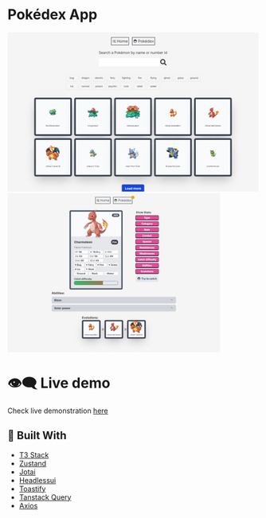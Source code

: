 # Pokédex App

<div>
  <img margin="10px" height="320" src="https://raw.githubusercontent.com/cleisonmp/pokedex/main/public/readme/home.png" alt="">
  <img margin="10px" height="320" src="https://raw.githubusercontent.com/cleisonmp/pokedex/main/public/readme/detail.png" alt="">
</div>

# :eye_speech_bubble: Live demo

Check live demonstration [here](https://px-pokedex.vercel.app/)

## 🧪 Built With

- [T3 Stack](https://create.t3.gg/)
- [Zustand](https://github.com/pmndrs/zustand)
- [Jotai](https://jotai.org/)
- [Headlessui](https://headlessui.com/)
- [Toastify](https://fkhadra.github.io/react-toastify/introduction)
- [Tanstack Query](https://tanstack.com/query/latest)
- [Axios](https://axios-http.com/)
